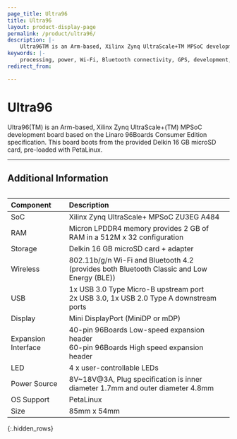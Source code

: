 ```yaml
---
page_title: Ultra96
title: Ultra96
layout: product-display-page
permalink: /product/ultra96/
description: |-
    Ultra96TM is an Arm-based, Xilinx Zynq UltraScale+TM MPSoC development board based on the Linaro 96Boards Consumer Edition specification. This board boots from the provided Delkin 16 GB microSD card, pre-loaded with PetaLinux.
keywords: |-
    processing, power, Wi-Fi, Bluetooth connectivity, GPS, development, board, mid-tier, xilinx, fpga, processor, low cost, Product, Development, Platform
redirect_from:

---
```

# Ultra96

Ultra96(TM) is an Arm-based, Xilinx Zynq UltraScale+(TM) MPSoC development board based on the Linaro 96Boards Consumer Edition specification. This board boots from the provided Delkin 16 GB microSD card, pre-loaded with PetaLinux.

***

## Additional Information
<div style="overflow-x:scroll;" markdown="1">

|   Component          |   Description                                                                                    |
|:---------------------|:-------------------------------------------------------------------------------------------------|
|  SoC                 | Xilinx Zynq UltraScale+ MPSoC ZU3EG A484                                                         |
|  RAM                 | Micron LPDDR4 memory provides 2 GB of RAM in a 512M x 32 configuration                           |
|  Storage             | Delkin 16 GB microSD card + adapter                                                              |
|  Wireless            | 802.11b/g/n Wi-Fi and Bluetooth 4.2 (provides both Bluetooth Classic and Low Energy (BLE))       |
|  USB                 | 1x USB 3.0 Type Micro-B upstream port<br>2x USB 3.0, 1x USB 2.0 Type A downstream ports          |
|  Display             | Mini DisplayPort (MiniDP or mDP)                                                                 |
|  Expansion Interface | 40-pin 96Boards Low-speed expansion header<br>60-pin 96Boards High speed expansion header        |
|  LED                 | 4 x user-controllable LEDs                                                                       |
|  Power Source        | 8V~18V@3A, Plug specification is inner diameter 1.7mm and outer diameter 4.8mm                   |
|  OS Support          | PetaLinux                                                                                        |
|  Size                | 85mm x 54mm                                                                                      |
{:.hidden_rows}

</div>
